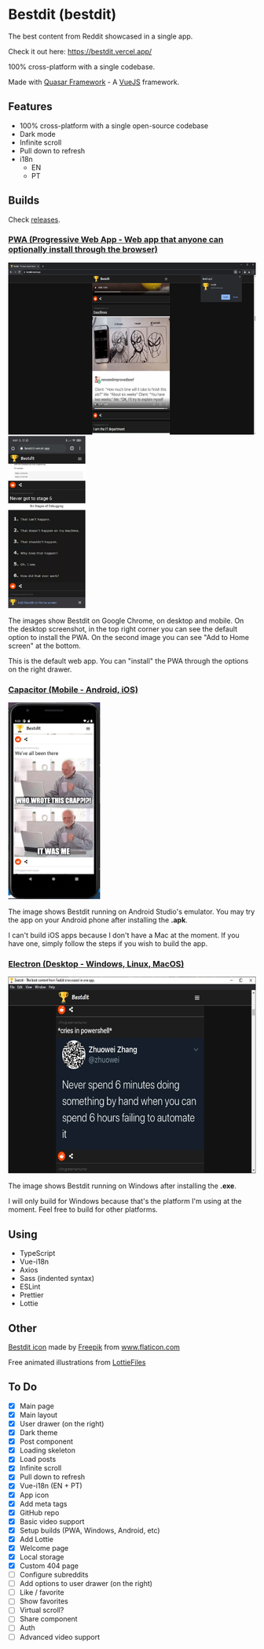 # Bestdit (bestdit)

The best content from Reddit showcased in a single app.

Check it out here: https://bestdit.vercel.app/

100% cross-platform with a single codebase.

Made with [Quasar Framework](https://quasar.dev/) - A [VueJS](https://vuejs.org/) framework.

## Features

- 100% cross-platform with a single open-source codebase
- Dark mode
- Infinite scroll
- Pull down to refresh
- i18n
  - EN
  - PT

## Builds

Check [releases](https://github.com/nunogois/bestdit/releases).

### [PWA (Progressive Web App - Web app that anyone can optionally install through the browser)](https://quasar.dev/quasar-cli/developing-pwa/introduction)

<img src="https://github.com/nunogois/bestdit/blob/master/demo_screenshots/chrome_pwa.jpg?raw=true" height="350" alt="Bestdit PWA on Google Chrome" /><img src="https://github.com/nunogois/bestdit/blob/master/demo_screenshots/chrome_mobile_pwa.jpg?raw=true" height="350" alt="Bestdit PWA on Google Chrome on mobile" />

The images show Bestdit on Google Chrome, on desktop and mobile. On the desktop screenshot, in the top right corner you can see the default option to install the PWA. On the second image you can see "Add to Home screen" at the bottom.

This is the default web app. You can "install" the PWA through the options on the right drawer.

### [Capacitor (Mobile - Android, iOS)](https://quasar.dev/quasar-cli/developing-capacitor-apps/introduction)

<img src="https://github.com/nunogois/bestdit/blob/master/demo_screenshots/android_studio_emulator.jpg?raw=true" height="400" alt="Bestdit running on Android Studio emulator" />

The image shows Bestdit running on Android Studio's emulator. You may try the app on your Android phone after installing the **.apk**.

I can't build iOS apps because I don't have a Mac at the moment. If you have one, simply follow the steps if you wish to build the app.

### [Electron (Desktop - Windows, Linux, MacOS)](https://quasar.dev/quasar-cli/developing-electron-apps/introduction)

<img src="https://github.com/nunogois/bestdit/blob/master/demo_screenshots/windows_electron.jpg?raw=true" height="400" alt="Bestdit running on Windows" />

The image shows Bestdit running on Windows after installing the **.exe**.

I will only build for Windows because that's the platform I'm using at the moment. Feel free to build for other platforms.

## Using

- TypeScript
- Vue-i18n
- Axios
- Sass (indented syntax)
- ESLint
- Prettier
- Lottie

## Other

[Bestdit icon](https://www.flaticon.com/free-icon/trophy_3112946) made by <a href="https://www.freepik.com" title="Freepik">Freepik</a> from <a href="https://www.flaticon.com/" title="Flaticon">www.flaticon.com</a>

Free animated illustrations from [LottieFiles](https://lottiefiles.com/)

## To Do

- [x] Main page
- [x] Main layout
- [x] User drawer (on the right)
- [x] Dark theme
- [x] Post component
- [x] Loading skeleton
- [x] Load posts
- [x] Infinite scroll
- [x] Pull down to refresh
- [x] Vue-i18n (EN + PT)
- [x] App icon
- [x] Add meta tags
- [x] GitHub repo
- [x] Basic video support
- [x] Setup builds (PWA, Windows, Android, etc)
- [x] Add Lottie
- [x] Welcome page
- [x] Local storage
- [x] Custom 404 page
- [ ] Configure subreddits
- [ ] Add options to user drawer (on the right)
- [ ] Like / favorite
- [ ] Show favorites
- [ ] Virtual scroll?
- [ ] Share component
- [ ] Auth
- [ ] Advanced video support
